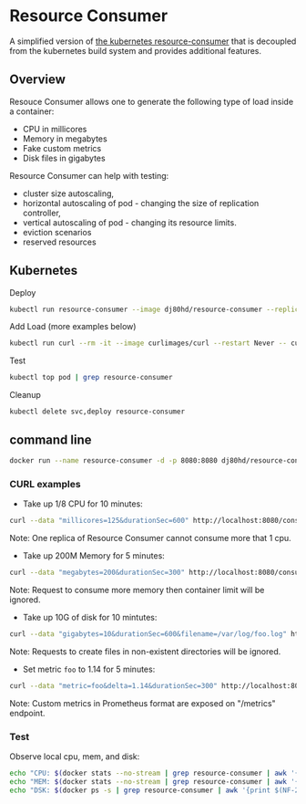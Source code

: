 # Resource Consumer

A simplified version of [the kubernetes resource-consumer](https://github.com/kubernetes/kubernetes/tree/master/test/images/resource-consumer) that is decoupled from the kubernetes build system and provides additional features.

## Overview

Resouce Consumer allows one to generate the following type of load inside a container:
- CPU in millicores
- Memory in megabytes
- Fake custom metrics
- Disk files in gigabytes

Resource Consumer can help with testing:
- cluster size autoscaling,
- horizontal autoscaling of pod - changing the size of replication controller,
- vertical autoscaling of pod - changing its resource limits.
- eviction scenarios
- reserved resources

## Kubernetes

Deploy 
```bash
kubectl run resource-consumer --image dj80hd/resource-consumer --replicas 2 --expose --port 8080
```

Add Load (more examples below)
```bash
kubectl run curl --rm -it --image curlimages/curl --restart Never -- curl --data "megabytes=200&durationSec=300" resource-consumer:8080/consume-mem
```

Test
```bash
kubectl top pod | grep resource-consumer
```

Cleanup
```
kubectl delete svc,deploy resource-consumer
```

## command line

```bash
docker run --name resource-consumer -d -p 8080:8080 dj80hd/resource-consumer
```

### CURL examples

* Take up 1/8 CPU for 10 minutes:
```bash
curl --data "millicores=125&durationSec=600" http://localhost:8080/consume-cpu
```
Note: One replica of Resource Consumer cannot consume more that 1 cpu.

* Take up 200M Memory for 5 minutes:
```bash
curl --data "megabytes=200&durationSec=300" http://localhost:8080/consume-mem
```
Note: Request to consume more memory then container limit will be ignored.

* Take up 10G of disk for 10 mintutes:
```bash
curl --data "gigabytes=10&durationSec=600&filename=/var/log/foo.log" http://localhost:8080/consume-disk
```
Note: Requests to create files in non-existent directories will be ignored.

* Set metric `foo` to 1.14 for 5 minutes:
```bash
curl --data "metric=foo&delta=1.14&durationSec=300" http://localhost:8080/bump-metric
```
Note: Custom metrics in Prometheus format are exposed on "/metrics" endpoint.

### Test

Observe local cpu, mem, and disk:
```bash
echo "CPU: $(docker stats --no-stream | grep resource-consumer | awk '{print $3}')" && \
echo "MEM: $(docker stats --no-stream | grep resource-consumer | awk '{print $4,$5,$6}' | tr -d ' ')" && \
echo "DSK: $(docker ps -s | grep resource-consumer | awk '{print $(NF-2),$(NF-1),$NF}')"
```
